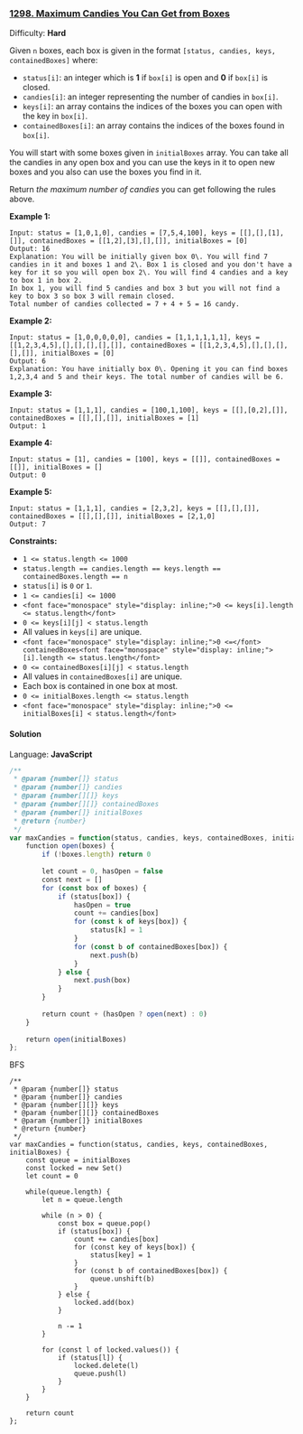### [1298\. Maximum Candies You Can Get from Boxes](https://leetcode.com/problems/maximum-candies-you-can-get-from-boxes/)

Difficulty: **Hard**


Given `n` boxes, each box is given in the format `[status, candies, keys, containedBoxes]` where:

*   `status[i]`: an integer which is **1** if `box[i]` is open and **0** if `box[i]` is closed.
*   `candies[i]`: an integer representing the number of candies in `box[i]`.
*   `keys[i]`: an array contains the indices of the boxes you can open with the key in `box[i]`.
*   `containedBoxes[i]`: an array contains the indices of the boxes found in `box[i]`.

You will start with some boxes given in `initialBoxes` array. You can take all the candies in any open box and you can use the keys in it to open new boxes and you also can use the boxes you find in it.

Return _the maximum number of candies_ you can get following the rules above.

**Example 1:**

```
Input: status = [1,0,1,0], candies = [7,5,4,100], keys = [[],[],[1],[]], containedBoxes = [[1,2],[3],[],[]], initialBoxes = [0]
Output: 16
Explanation: You will be initially given box 0\. You will find 7 candies in it and boxes 1 and 2\. Box 1 is closed and you don't have a key for it so you will open box 2\. You will find 4 candies and a key to box 1 in box 2.
In box 1, you will find 5 candies and box 3 but you will not find a key to box 3 so box 3 will remain closed.
Total number of candies collected = 7 + 4 + 5 = 16 candy.
```

**Example 2:**

```
Input: status = [1,0,0,0,0,0], candies = [1,1,1,1,1,1], keys = [[1,2,3,4,5],[],[],[],[],[]], containedBoxes = [[1,2,3,4,5],[],[],[],[],[]], initialBoxes = [0]
Output: 6
Explanation: You have initially box 0\. Opening it you can find boxes 1,2,3,4 and 5 and their keys. The total number of candies will be 6.
```

**Example 3:**

```
Input: status = [1,1,1], candies = [100,1,100], keys = [[],[0,2],[]], containedBoxes = [[],[],[]], initialBoxes = [1]
Output: 1
```

**Example 4:**

```
Input: status = [1], candies = [100], keys = [[]], containedBoxes = [[]], initialBoxes = []
Output: 0
```

**Example 5:**

```
Input: status = [1,1,1], candies = [2,3,2], keys = [[],[],[]], containedBoxes = [[],[],[]], initialBoxes = [2,1,0]
Output: 7
```

**Constraints:**

*   `1 <= status.length <= 1000`
*   `status.length == candies.length == keys.length == containedBoxes.length == n`
*   `status[i]` is `0` or `1`.
*   `1 <= candies[i] <= 1000`
*   `<font face="monospace" style="display: inline;">0 <= keys[i].length <= status.length</font>`
*   `0 <= keys[i][j] < status.length`
*   All values in `keys[i]` are unique.
*   `<font face="monospace" style="display: inline;">0 <=</font> containedBoxes<font face="monospace" style="display: inline;">[i].length <= status.length</font>`
*   `0 <= containedBoxes[i][j] < status.length`
*   All values in `containedBoxes[i]` are unique.
*   Each box is contained in one box at most.
*   `0 <= initialBoxes.length <= status.length`
*   `<font face="monospace" style="display: inline;">0 <= initialBoxes[i] < status.length</font>`


#### Solution

Language: **JavaScript**

```javascript
/**
 * @param {number[]} status
 * @param {number[]} candies
 * @param {number[][]} keys
 * @param {number[][]} containedBoxes
 * @param {number[]} initialBoxes
 * @return {number}
 */
var maxCandies = function(status, candies, keys, containedBoxes, initialBoxes) {   
    function open(boxes) {
        if (!boxes.length) return 0
        
        let count = 0, hasOpen = false
        const next = []
        for (const box of boxes) {
            if (status[box]) {
                hasOpen = true
                count += candies[box]
                for (const k of keys[box]) {
                    status[k] = 1
                }
                for (const b of containedBoxes[box]) {
                    next.push(b)
                }
            } else {
                next.push(box)
            }
        }
        
        return count + (hasOpen ? open(next) : 0)
    }
    
    return open(initialBoxes)
};
```

BFS
```
/**
 * @param {number[]} status
 * @param {number[]} candies
 * @param {number[][]} keys
 * @param {number[][]} containedBoxes
 * @param {number[]} initialBoxes
 * @return {number}
 */
var maxCandies = function(status, candies, keys, containedBoxes, initialBoxes) {   
    const queue = initialBoxes
    const locked = new Set()
    let count = 0
    
    while(queue.length) {
        let n = queue.length
        
        while (n > 0) {
            const box = queue.pop()
            if (status[box]) {
                count += candies[box]
                for (const key of keys[box]) {
                    status[key] = 1
                }
                for (const b of containedBoxes[box]) {
                    queue.unshift(b)
                }
            } else {
                locked.add(box)
            }
            
            n -= 1
        }
        
        for (const l of locked.values()) {
            if (status[l]) {
                locked.delete(l)
                queue.push(l)
            }
        }
    }
    
    return count
};
```